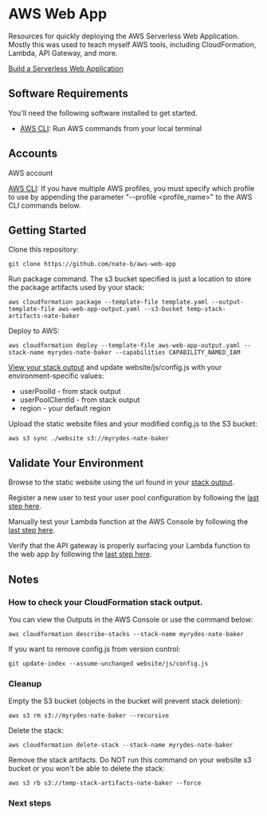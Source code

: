 AWS Web App
======

Resources for quickly deploying the AWS Serverless Web Application.  Mostly this was used to teach myself AWS tools, including CloudFormation, Lambda, API Gateway, and more.

[Build a Serverless Web Application](https://aws.amazon.com/getting-started/projects/build-serverless-web-app-lambda-apigateway-s3-dynamodb-cognito/)

## Software Requirements

You'll need the following software installed to get started.

  * [AWS CLI](https://docs.aws.amazon.com/cli/latest/userguide/installing.html): Run AWS commands from your local terminal

## Accounts

AWS account

[AWS CLI](https://docs.aws.amazon.com/cli/latest/userguide/cli-multiple-profiles.html): If you have multiple AWS profiles, you must specify which profile to use by appending the parameter "--profile <profile_name>" to the AWS CLI commands below.

## Getting Started

Clone this repository:
```
git clone https://github.com/nate-b/aws-web-app
```

Run package command.  The s3 bucket specified is just a location to store the package artifacts used by your stack:
```
aws cloudformation package --template-file template.yaml --output-template-file aws-web-app-output.yaml --s3-bucket temp-stack-artifacts-nate-baker
```

Deploy to AWS:
```
aws cloudformation deploy --template-file aws-web-app-output.yaml --stack-name myrydes-nate-baker --capabilities CAPABILITY_NAMED_IAM
```

[View your stack output](#stack-output) and update website/js/config.js with your environment-specific values:
  * userPoolId - from stack output
  * userPoolClientId - from stack output
  * region - your default region


Upload the static website files and your modified config.js to the S3 bucket:
```
aws s3 sync ./website s3://myrydes-nate-baker
```

## Validate Your Environment

Browse to the static website using the url found in your [stack output](#stack-output).

Register a new user to test your user pool configuration by following the [last step here](https://aws.amazon.com/getting-started/projects/build-serverless-web-app-lambda-apigateway-s3-dynamodb-cognito/module-2/).

Manually test your Lambda function at the AWS Console by following the [last step here](https://aws.amazon.com/getting-started/projects/build-serverless-web-app-lambda-apigateway-s3-dynamodb-cognito/module-3/).

Verify that the API gateway is properly surfacing your Lambda function to the web app by following the [last step here](https://aws.amazon.com/getting-started/projects/build-serverless-web-app-lambda-apigateway-s3-dynamodb-cognito/module-4/).

## Notes

### <a id="stack-output"></a>How to check your CloudFormation stack output.
You can view the Outputs in the AWS Console or use the command below:
```
aws cloudformation describe-stacks --stack-name myrydes-nate-baker
```

If you want to remove config.js from version control:
```
git update-index --assume-unchanged website/js/config.js
```

### Cleanup

Empty the S3 bucket (objects in the bucket will prevent stack deletion):
```
aws s3 rm s3://myrydes-nate-baker --recursive
```

Delete the stack:
```
aws cloudformation delete-stack --stack-name myrydes-nate-baker
```

Remove the stack artifacts.  Do NOT run this command on your website s3 bucket or you won't be able to delete the stack:
```
aws s3 rb s3://temp-stack-artifacts-nate-baker --force
```
### Next steps
